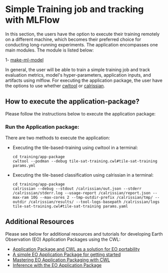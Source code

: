 # Simple Training job and tracking with MLFlow
In this section, the users have the option to execute their training remotely on a different machine, which becomes their preferred choice for conducting long-running experiments. The application encompasses one main modules. The module is listed below: 

1- [make-ml-model](../make-ml-model/README.md) 


In general, the user will be able to train a simple training job and track evaluation metrics, model's hyper-parameters, application inputs, and artifacts using mlflow. For executing the application package, the user have the options to use whether [cwltool](https://github.com/common-workflow-language/cwltool) or [calrissian](https://github.com/Duke-GCB/calrissian).


## How to execute the application-package?
Please follow the instructions below to execute the application package:



### **Run the Application package**:
There are two methods to execute the application:

- Executing the tile-based-training using cwltool in a terminal:

    ```
    cd training/app-package
    cwltool --podman --debug tile-sat-training.cwl#tile-sat-training params.yml
    ```
    


- Executing the tile-based classification using calrissian in a terminal:

    ```
    cd training/app-package
    calrissian --debug --stdout /calrissian/out.json --stderr /calrissian/stderr.log --usage-report /calrissian/report.json --max-ram 10G --max-cores 2 --tmp-outdir-prefix /calrissian/tmp/ --outdir /calrissian/results/ --tool-logs-basepath /calrissian/logs tile-sat-training.cwl#tile-sat-training params.yaml
    ```

   

## Additional Resources
Please see below for additional resources and tutorials for developing Earth Observation (EO) Application Packages using the CWL:
* [Application Package and CWL as a solution for EO portability](https://eoap.github.io/cwl-eoap/)
* [A simple EO Application Package for getting started](https://eoap.github.io/quickwin/)
* [Mastering EO Application Packaging with CWL](https://eoap.github.io/mastering-app-package/)
* [Inference with the EO Application Package](https://eoap.github.io/inference-eoap/)